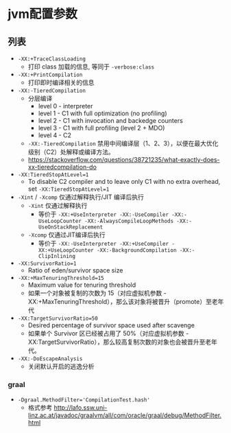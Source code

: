# jvm配置参数

## 列表

- `-XX:+TraceClassLoading`
    - 打印 class 加载的信息, 等同于 `-verbose:class`
- `-XX:+PrintCompilation`
    - 打印即时编译相关的信息
- `-XX:-TieredCompilation`
    - 分层编译
        - level 0 - interpreter
        - level 1 - C1 with full optimization (no profiling)
        - level 2 - C1 with invocation and backedge counters
        - level 3 - C1 with full profiling (level 2 + MDO)
        - level 4 - C2
    - `-XX:-TieredCompilation` 禁用中间编译层（1、2、3），以便在最大优化级别（C2）处解释或编译方法。
    - https://stackoverflow.com/questions/38721235/what-exactly-does-xx-tieredcompilation-do
- `-XX:TieredStopAtLevel=1`
    - To disable C2 compiler and to leave only C1 with no extra overhead, set `-XX:TieredStopAtLevel=1`
- `-Xint` / `-Xcomp` 仅通过解释执行/JIT 编译后执行
    - `-Xint` 仅通过解释执行
        - 等价于 `-XX:+UseInterpreter -XX:-UseCompiler -XX:-UseLoopCounter -XX:-AlwaysCompileLoopMethods -XX:-UseOnStackReplacement`
    - `-Xcomp` 仅通过JIT编译后执行
        - 等价于 `-XX:-UseInterpreter -XX:+UseCompiler -XX:+UseLoopCounter -XX:-BackgroundCompilation -XX:-ClipInlining`
- `-XX:SurvivorRatio=1`
    - Ratio of eden/survivor space size
- `-XX:+MaxTenuringThreshold=15`
    - Maximum value for tenuring threshold
    - 如果一个对象被复制的次数为 15（对应虚拟机参数 -XX:+MaxTenuringThreshold），那么该对象将被晋升（promote）至老年代
- `-XX:TargetSurvivorRatio=50`
    - Desired percentage of survivor space used after scavenge
    - 如果单个 Survivor 区已经被占用了 50%（对应虚拟机参数 -XX:TargetSurvivorRatio），那么较高复制次数的对象也会被晋升至老年代。
- `-XX:-DoEscapeAnalysis`
    - 关闭默认开启的逃逸分析

### graal

- `-Dgraal.MethodFilter='CompilationTest.hash'`
    - 格式参考 http://lafo.ssw.uni-linz.ac.at/javadoc/graalvm/all/com/oracle/graal/debug/MethodFilter.html
    
